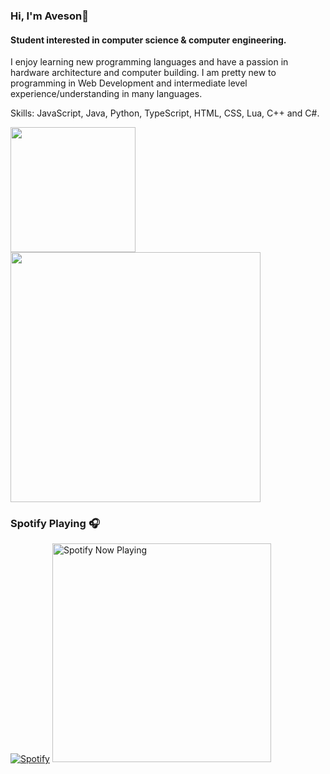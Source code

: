 ### Hi, I'm Aveson👋
#### Student interested in computer science & computer engineering.

I enjoy learning new programming languages and have a passion in hardware architecture and computer building. I am pretty new to programming in Web Development and intermediate level experience/understanding in many languages.

Skills: JavaScript, Java, Python, TypeScript, HTML, CSS, Lua, C++ and C#. 


<a href="https://github.com/anuraghazra/github-readme-stats">
  <img height=200 align="center" src="https://github-readme-stats.vercel.app/api?username=AvesonThyBot&theme=darcula&layout=donut&rank_icon=github" />
</a>
<a href="https://github.com/anuraghazra/github-readme-stats">
  <img height=400 width=400 align="center" src="https://github-readme-stats.vercel.app/api/top-langs/?username=AvesonThyBot"/>
</a>

### Spotify Playing 🎧
[![Spotify](https://novatorem-avesonthybot.vercel.app/api/spotify)](https://open.spotify.com/user/94kssevudgf1dd5328wfgjmy2)
[<img src="https://novatorem-lime-kappa.vercel.app/api/spotify-playing" alt="Spotify Now Playing" width="350" />](https://open.spotify.com/user/94kssevudgf1dd5328wfgjmy2)
